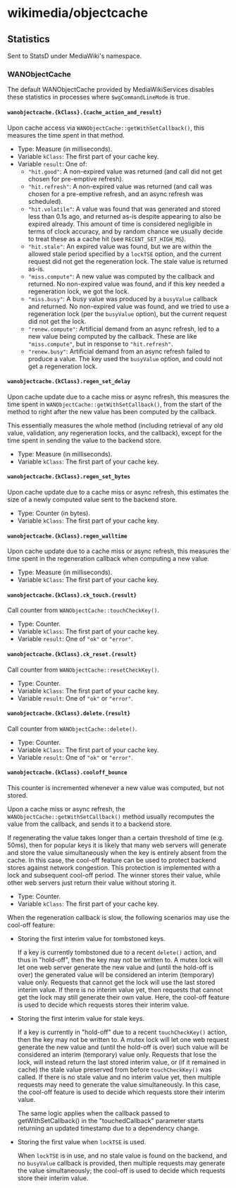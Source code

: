 # wikimedia/objectcache

## Statistics

Sent to StatsD under MediaWiki's namespace.

### WANObjectCache

The default WANObjectCache provided by MediaWikiServices disables these
statistics in processes where `$wgCommandLineMode` is true.

#### `wanobjectcache.{kClass}.{cache_action_and_result}`

Upon cache access via `WANObjectCache::getWithSetCallback()`, this measures the time spent
in that method.

- Type: Measure (in milliseconds).
- Variable `kClass`: The first part of your cache key.
- Variable `result`: One of:
  - `"hit.good"`: A non-expired value was returned (and call did not get chosen
    for pre-emptive refresh).
  - `"hit.refresh"`: A non-expired value was returned (and call was chosen for
    a pre-emptive refresh, and an async refresh was scheduled).
  - `"hit.volatile"`: A value was found that was generated and stored less than 0.1s ago,
    and returned as-is despite appearing to also be expired already. This amount of time is
    considered negligible in terms of clock accuracy, and by random chance we usually decide
    to treat these as a cache hit (see `RECENT_SET_HIGH_MS`).
  - `"hit.stale"`: An expired value was found, but we are within the allowed stale period
    specified by a `lockTSE` option, and the current request did not get the regeneration lock.
    The stale value is returned as-is.
  - `"miss.compute"`: A new value was computed by the callback and returned.
    No non-expired value was found, and if this key needed a regeneration lock, we got the lock.
  - `"miss.busy"`: A busy value was produced by a `busyValue` callback and returned.
    No non-expired value was found, and we tried to use a regeneration lock (per the `busyValue`
    option), but the current request did not get the lock.
  - `"renew.compute"`: Artificial demand from an async refresh, led to a new value being
    computed by the callback. These are like `"miss.compute"`, but in response to `"hit.refresh"`.
  - `"renew.busy"`: Artificial demand from an async refresh failed to produce a value.
    The key used the `busyValue` option, and could not get a regeneration lock.

#### `wanobjectcache.{kClass}.regen_set_delay`

Upon cache update due to a cache miss or async refresh, this measures the time spent in
`WANObjectCache::getWithSetCallback()`, from the start of the method to right after
the new value has been computed by the callback.

This essentially measures the whole method (including retrieval of any old value,
validation, any regeneration locks, and the callback), except for the time spent
in sending the value to the backend store.

- Type: Measure (in milliseconds).
- Variable `kClass`: The first part of your cache key.

#### `wanobjectcache.{kClass}.regen_set_bytes`

Upon cache update due to a cache miss or async refresh, this estimates the size of a newly
computed value sent to the backend store.

- Type: Counter (in bytes).
- Variable `kClass`: The first part of your cache key.

#### `wanobjectcache.{kClass}.regen_walltime`

Upon cache update due to a cache miss or async refresh, this measures the time spent in
the regeneration callback when computing a new value.

- Type: Measure (in milliseconds).
- Variable `kClass`: The first part of your cache key.

#### `wanobjectcache.{kClass}.ck_touch.{result}`

Call counter from `WANObjectCache::touchCheckKey()`.

- Type: Counter.
- Variable `kClass`: The first part of your cache key.
- Variable `result`: One of `"ok"` or `"error"`.

#### `wanobjectcache.{kClass}.ck_reset.{result}`

Call counter from `WANObjectCache::resetCheckKey()`.

- Type: Counter.
- Variable `kClass`: The first part of your cache key.
- Variable `result`: One of `"ok"` or `"error"`.

#### `wanobjectcache.{kClass}.delete.{result}`

Call counter from `WANObjectCache::delete()`.

- Type: Counter.
- Variable `kClass`: The first part of your cache key.
- Variable `result`: One of `"ok"` or `"error"`.

#### `wanobjectcache.{kClass}.cooloff_bounce`

This counter is incremented whenever a new value was computed, but not stored.

Upon a cache miss or async refresh, the `WANObjectCache::getWithSetCallback()` method
usually recomputes the value from the callback, and sends it to a backend store.

If regenerating the value takes longer than a certain threshold of time (e.g. 50ms),
then for popular keys it is likely that many web servers will generate and store
the value simultaneously when the key is entirely absent from the cache. In this case,
the cool-off feature can be used to protect backend stores against network congestion.
This protection is implemented with a lock and subsequent cool-off period.
The winner stores their value, while other web servers just return their value without
storing it.

- Type: Counter.
- Variable `kClass`: The first part of your cache key.

When the regeneration callback is slow, the following scenarios may use the cool-off feature:

- Storing the first interim value for tombstoned keys.

  If a key is currently tombstoned due to a recent `delete()` action, and thus in "hold-off", then
  the key may not be written to. A mutex lock will let one web server generate the new value and
  (until the hold-off is over) the generated value will be considered an interim (temporary) value
  only. Requests that cannot get the lock will use the last stored interim value.
  If there is no interim value yet, then requests that cannot get the lock may still generate their
  own value. Here, the cool-off feature is used to decide which requests stores their interim value.

- Storing the first interim value for stale keys.

  If a key is currently in "hold-off" due to a recent `touchCheckKey()` action, then the key may
  not be written to. A mutex lock will let one web request generate the new value and (until the
  hold-off is over) such value will be considered an interim (temporary) value only. Requests that
  lose the lock, will instead return the last stored interim value, or (if it remained in cache) the
  stale value preserved from before `touchCheckKey()` was called.
  If there is no stale value and no interim value yet, then multiple requests may need to
  generate the value simultaneously. In this case, the cool-off feature is used to decide
  which requests store their interim value.

  The same logic applies when the callback passed to getWithSetCallback() in the "touchedCallback"
  parameter starts returning an updated timestamp due to a dependency change.

- Storing the first value when `lockTSE` is used.

  When `lockTSE` is in use, and no stale value is found on the backend, and no `busyValue`
  callback is provided, then multiple requests may generate the value simultaneously;
  the cool-off is used to decide which requests store their interim value.
